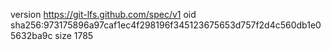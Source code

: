 version https://git-lfs.github.com/spec/v1
oid sha256:973175896a97caf1ec4f298196f345123675653d757f2d4c560db1e05632ba9c
size 1785
